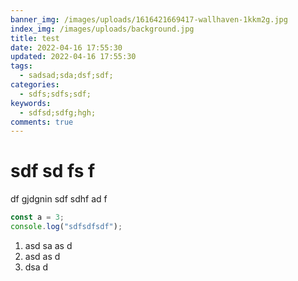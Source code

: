 ```yaml
---
banner_img: /images/uploads/1616421669417-wallhaven-1kkm2g.jpg
index_img: /images/uploads/background.jpg
title: test
date: 2022-04-16 17:55:30
updated: 2022-04-16 17:55:30
tags:
  - sadsad;sda;dsf;sdf;
categories:
  - sdfs;sdfs;sdf;
keywords:
  - sdfsd;sdfg;hgh;
comments: true
---
```

# sdf sd fs f

 df gjdgnin sdf sdhf ad f

```javascript
const a = 3;
console.log("sdfsdfsdf");
```

1. asd sa as d
2. asd as d 
3. dsa d